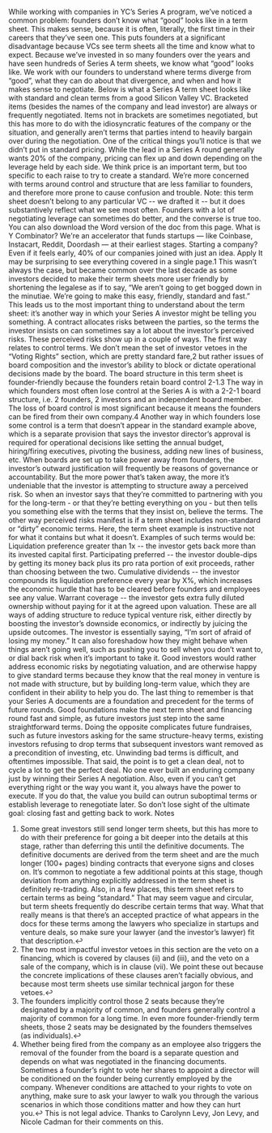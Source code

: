While working with companies in YC’s Series A program, we’ve noticed a common problem: founders don’t know what “good” looks like in a term sheet. This makes sense, because it is often, literally, the first time in their careers that they’ve seen one. This puts founders at a significant disadvantage because VCs see term sheets all the time and know what to expect. Because we’ve invested in so many founders over the years and have seen hundreds of Series A term sheets, we know what “good” looks like. We work with our founders to understand where terms diverge from “good”, what they can do about that divergence, and when and how it makes sense to negotiate.
Below is what a Series A term sheet looks like with standard and clean terms from a good Silicon Valley VC. Bracketed items (besides the names of the company and lead investor) are always or frequently negotiated. Items not in brackets are sometimes negotiated, but this has more to do with the idiosyncratic features of the company or the situation, and generally aren’t terms that parties intend to heavily bargain over during the negotiation.
One of the critical things you’ll notice is that we didn’t put in standard pricing. While the lead in a Series A round generally wants 20% of the company, pricing can flex up and down depending on the leverage held by each side. We think price is an important term, but too specific to each raise to try to create a standard. We’re more concerned with terms around control and structure that are less familiar to founders, and therefore more prone to cause confusion and trouble.
Note: this term sheet doesn’t belong to any particular VC -- we drafted it -- but it does substantively reflect what we see most often. Founders with a lot of negotiating leverage can sometimes do better, and the converse is true too.
You can also download the Word version of the doc from this page.
What is Y Combinator?
We're an accelerator that funds startups — like Coinbase, Instacart, Reddit, Doordash — at their earliest stages. Starting a company? Even if it feels early, 40% of our companies joined with just an idea.
Apply
It may be surprising to see everything covered in a single page.1 This wasn’t always the case, but became common over the last decade as some investors decided to make their term sheets more user friendly by shortening the legalese as if to say, “We aren’t going to get bogged down in the minutiae. We’re going to make this easy, friendly, standard and fast.”
This leads us to the most important thing to understand about the term sheet: it’s another way in which your Series A investor might be telling you something. A contract allocates risks between the parties, so the terms the investor insists on can sometimes say a lot about the investor’s perceived risks. These perceived risks show up in a couple of ways.
The first way relates to control terms. We don’t mean the set of investor vetoes in the “Voting Rights” section, which are pretty standard fare,2 but rather issues of board composition and the investor’s ability to block or dictate operational decisions made by the board. The board structure in this term sheet is founder-friendly because the founders retain board control 2-1.3 The way in which founders most often lose control at the Series A is with a 2-2-1 board structure, i.e. 2 founders, 2 investors and an independent board member. The loss of board control is most significant because it means the founders can be fired from their own company.4 Another way in which founders lose some control is a term that doesn’t appear in the standard example above, which is a separate provision that says the investor director’s approval is required for operational decisions like setting the annual budget, hiring/firing executives, pivoting the business, adding new lines of business, etc. When boards are set up to take power away from founders, the investor’s outward justification will frequently be reasons of governance or accountability. But the more power that’s taken away, the more it’s undeniable that the investor is attempting to structure away a perceived risk. So when an investor says that they’re committed to partnering with you for the long-term - or that they’re betting everything on you - but then tells you something else with the terms that they insist on, believe the terms.
The other way perceived risks manifest is if a term sheet includes non-standard or “dirty” economic terms. Here, the term sheet example is instructive not for what it contains but what it doesn’t. Examples of such terms would be:
Liquidation preference greater than 1x -- the investor gets back more than its invested capital first.
Participating preferred -- the investor double-dips by getting its money back plus its pro rata portion of exit proceeds, rather than choosing between the two.
Cumulative dividends -- the investor compounds its liquidation preference every year by X%, which increases the economic hurdle that has to be cleared before founders and employees see any value.
Warrant coverage -- the investor gets extra fully diluted ownership without paying for it at the agreed upon valuation.
These are all ways of adding structure to reduce typical venture risk, either directly by boosting the investor’s downside economics, or indirectly by juicing the upside outcomes. The investor is essentially saying, “I’m sort of afraid of losing my money.” It can also foreshadow how they might behave when things aren’t going well, such as pushing you to sell when you don’t want to, or dial back risk when it’s important to take it. Good investors would rather address economic risks by negotiating valuation, and are otherwise happy to give standard terms because they know that the real money in venture is not made with structure, but by building long-term value, which they are confident in their ability to help you do.
The last thing to remember is that your Series A documents are a foundation and precedent for the terms of future rounds. Good foundations make the next term sheet and financing round fast and simple, as future investors just step into the same straightforward terms. Doing the opposite complicates future fundraises, such as future investors asking for the same structure-heavy terms, existing investors refusing to drop terms that subsequent investors want removed as a precondition of investing, etc. Unwinding bad terms is difficult, and oftentimes impossible.
That said, the point is to get a clean deal, not to cycle a lot to get the perfect deal. No one ever built an enduring company just by winning their Series A negotiation. Also, even if you can’t get everything right or the way you want it, you always have the power to execute. If you do that, the value you build can outrun suboptimal terms or establish leverage to renegotiate later. So don’t lose sight of the ultimate goal: closing fast and getting back to work.
Notes
1. Some great investors still send longer term sheets, but this has more to do with their preference for going a bit deeper into the details at this stage, rather than deferring this until the definitive documents. The definitive documents are derived from the term sheet and are the much longer (100+ pages) binding contracts that everyone signs and closes on. It’s common to negotiate a few additional points at this stage, though deviation from anything explicitly addressed in the term sheet is definitely re-trading. Also, in a few places, this term sheet refers to certain terms as being “standard.” That may seem vague and circular, but term sheets frequently do describe certain terms that way. What that really means is that there’s an accepted practice of what appears in the docs for these terms among the lawyers who specialize in startups and venture deals, so make sure your lawyer (and the investor’s lawyer) fit that description.↩
2. The two most impactful investor vetoes in this section are the veto on a financing, which is covered by clauses (ii) and (iii), and the veto on a sale of the company, which is in clause (vii). We point these out because the concrete implications of these clauses aren’t facially obvious, and because most term sheets use similar technical jargon for these vetoes.↩
3. The founders implicitly control those 2 seats because they’re designated by a majority of common, and founders generally control a majority of common for a long time. In even more founder-friendly term sheets, those 2 seats may be designated by the founders themselves (as individuals).↩
4. Whether being fired from the company as an employee also triggers the removal of the founder from the board is a separate question and depends on what was negotiated in the financing documents. Sometimes a founder’s right to vote her shares to appoint a director will be conditioned on the founder being currently employed by the company. Whenever conditions are attached to your rights to vote on anything, make sure to ask your lawyer to walk you through the various scenarios in which those conditions matter and how they can hurt you.↩
This is not legal advice.
Thanks to Carolynn Levy, Jon Levy, and Nicole Cadman for their comments on this.